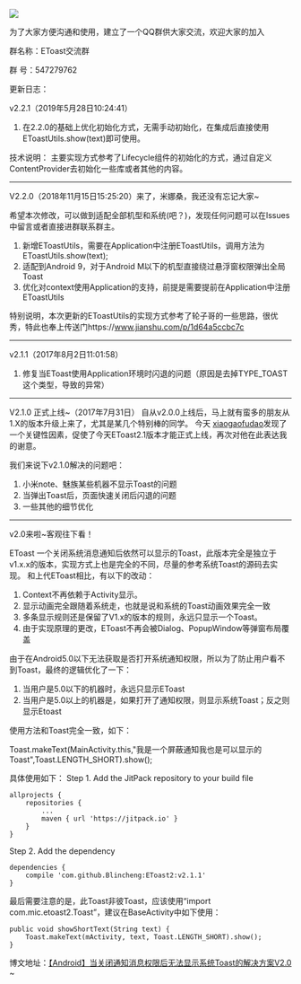 [![](https://jitpack.io/v/Blincheng/EToast2.svg)](https://jitpack.io/#Blincheng/EToast2)

为了大家方便沟通和使用，建立了一个QQ群供大家交流，欢迎大家的加入

群名称：EToast交流群

群   号：547279762


更新日志：

v2.2.1（2019年5月28日10:24:41）

1. 在2.2.0的基础上优化初始化方式，无需手动初始化，在集成后直接使用EToastUtils.show(text)即可使用。

技术说明：
主要实现方式参考了Lifecycle组件的初始化的方式，通过自定义ContentProvider去初始化一些库或者其他的内容。
    
-------------------------------------------------------

V2.2.0（2018年11月15日15:25:20）来了，米娜桑，我还没有忘记大家~

希望本次修改，可以做到适配全部机型和系统(吧？)，发现任何问题可以在Issues中留言或者直接进群联系群主。

1. 新增EToastUtils，需要在Application中注册EToastUtils，调用方法为EToastUtils.show(text);
2. 适配到Android 9，对于Android M以下的机型直接绕过悬浮窗权限弹出全局Toast
3. 优化对context使用Application的支持，前提是需要提前在Application中注册EToastUtils

特别说明，本次更新的EToastUtils的实现方式参考了轮子哥的一些思路，很优秀，特此也奉上传送门https://www.jianshu.com/p/1d64a5ccbc7c
    
-------------------------------------------------------
v2.1.1（2017年8月2日11:01:58）

1. 修复当EToast使用Application环境时闪退的问题（原因是去掉TYPE_TOAST这个类型，导致的异常）
    
-------------------------------------------------------
V2.1.0 正式上线~（2017年7月31日）
自从v2.0.0上线后，马上就有蛮多的朋友从1.X的版本升级上来了，尤其是某几个特别棒的同学。
今天  [xiaogaofudao](https://github.com/xiaogaofudao)发现了一个关键性因素，促使了今天EToast2.1版本才能正式上线，再次对他在此表达我的谢意。

我们来说下v2.1.0解决的问题吧：
1. 小米note、魅族某些机器不显示Toast的问题
2. 当弹出Toast后，页面快速关闭后闪退的问题
3. 一些其他的细节优化
----------------------------------------------------

v2.0来啦~客观往下看！

EToast 一个关闭系统消息通知后依然可以显示的Toast，此版本完全是独立于v1.x.x的版本，实现方式上也是完全的不同，尽量的参考系统Toast的源码去实现。
和上代EToast相比，有以下的改动：
1. Context不再依赖于Activity显示。
2. 显示动画完全跟随着系统走，也就是说和系统的Toast动画效果完全一致
3. 多条显示规则还是保留了V1.x的版本的规则，永远只显示一个Toast。
4. 由于实现原理的更改，EToast不再会被Dialog、PopupWindow等弹窗布局覆盖


由于在Android5.0以下无法获取是否打开系统通知权限，所以为了防止用户看不到Toast，最终的逻辑优化了一下：
1. 当用户是5.0以下的机器时，永远只显示EToast
2. 当用户是5.0以上的机器是，如果打开了通知权限，则显示系统Toast；反之则显示Etoast

使用方法和Toast完全一致，如下：

Toast.makeText(MainActivity.this,"我是一个屏蔽通知我也是可以显示的Toast",Toast.LENGTH_SHORT).show();

具体使用如下：
Step 1. Add the JitPack repository to your build file


	allprojects {
		repositories {
			...
			maven { url 'https://jitpack.io' }
		}
	}
  
Step 2. Add the dependency


  	dependencies {
		compile 'com.github.Blincheng:EToast2:v2.1.1'
	}
  

  最后需要注意的是，此Toast非彼Toast，应该使用“import com.mic.etoast2.Toast”，建议在BaseActivity中如下使用：
  
  
	public void showShortText(String text) {
		Toast.makeText(mActivity, text, Toast.LENGTH_SHORT).show();
	}
  
  博文地址：[【Android】当关闭通知消息权限后无法显示系统Toast的解决方案V2.0](http://blog.csdn.net/qq_25867141/article/details/74194503) ~
